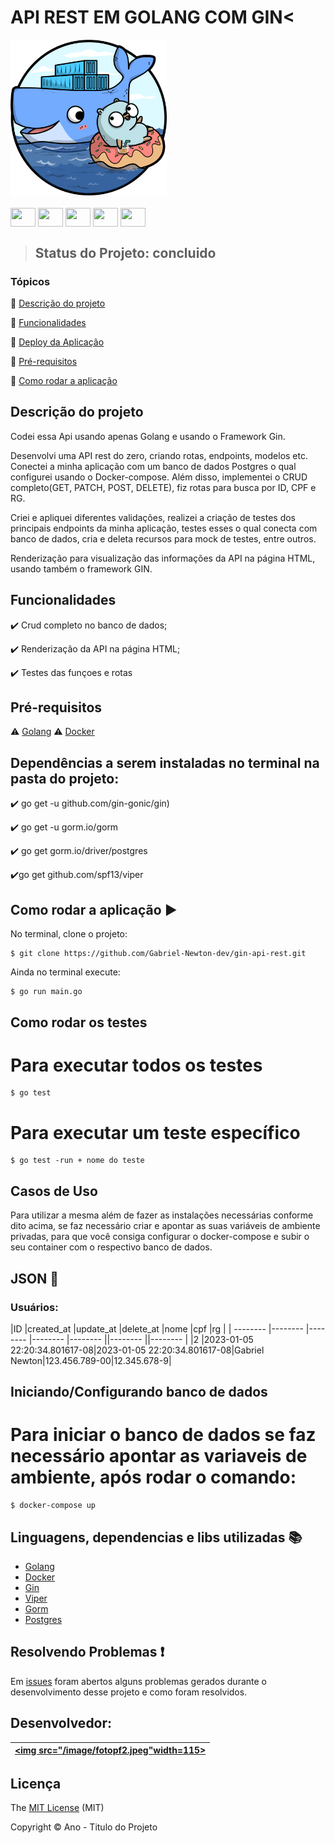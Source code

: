<h1>API REST EM GOLANG COM GIN<</h1> 

<img src="/image/golang e docker.png" width=250px>

</div>
<div style="display: inline_block"><br>
  <img align="center" height="30" width="40" img src="https://cdn.jsdelivr.net/gh/devicons/devicon/icons/go/go-original-wordmark.svg" />
  <img align="center" height="30" width="40" img src="https://cdn.jsdelivr.net/gh/devicons/devicon/icons/html5/html5-original.svg" />
  <img align="center" height="30" width="40" img src="https://cdn.jsdelivr.net/gh/devicons/devicon/icons/css3/css3-original.svg" />
  <img align="center" height="30" width="40" img src="https://cdn.jsdelivr.net/gh/devicons/devicon/icons/docker/docker-original-wordmark.svg" />
  <img align="center" height="30" width="40" img src="https://cdn.jsdelivr.net/gh/devicons/devicon/icons/mysql/mysql-original-wordmark.svg" />
</div>

> <p><h2>Status do Projeto: concluido</h2></p>

### Tópicos 

:small_blue_diamond: [Descrição do projeto](#descrição-do-projeto)

:small_blue_diamond: [Funcionalidades](#funcionalidades)

:small_blue_diamond: [Deploy da Aplicação](#deploy-da-aplicação-dash)

:small_blue_diamond: [Pré-requisitos](#pré-requisitos)

:small_blue_diamond: [Como rodar a aplicação](#como-rodar-a-aplicação-arrow_forward)


## Descrição do projeto 

<p align="justify">
  Codei essa Api usando apenas Golang e usando o Framework Gin. 

Desenvolvi uma API rest do zero, criando rotas, endpoints, modelos etc. Conectei a minha aplicação com um banco de dados Postgres o qual configurei  usando o Docker-compose. Além disso, implementei o CRUD completo(GET, PATCH, POST, DELETE), fiz rotas para busca por ID, CPF e RG.

Criei e apliquei diferentes validações, realizei a criação de testes dos principais endpoints da minha aplicação, testes esses o qual conecta com banco de dados, cria e deleta recursos para mock de testes, entre outros.

Renderização para visualização das informações da API na página HTML, usando também o framework GIN.
</p>

## Funcionalidades

:heavy_check_mark: Crud completo no banco de dados; 

:heavy_check_mark: Renderização da API na página HTML;

:heavy_check_mark: Testes das funçoes e rotas 

## Pré-requisitos

:warning: [Golang](https://go.dev/dl/)
:warning: [Docker](https://www.docker.com/products/docker-desktop/)

## Dependências a serem instaladas no terminal na pasta do projeto:

:heavy_check_mark: go get -u github.com/gin-gonic/gin)

:heavy_check_mark: go get -u gorm.io/gorm

:heavy_check_mark: go get gorm.io/driver/postgres 

:heavy_check_mark:go get github.com/spf13/viper


## Como rodar a aplicação :arrow_forward:

No terminal, clone o projeto: 

```
$ git clone https://github.com/Gabriel-Newton-dev/gin-api-rest.git
```
Ainda no terminal execute:

```
$ go run main.go
```

## Como rodar os testes

# Para executar todos os testes 
```
$ go test 
```
# Para executar um teste específico

````
$ go test -run + nome do teste
````

## Casos de Uso

Para utilizar a mesma além de fazer as instalações necessárias conforme dito acima, se faz necessário criar e apontar as suas variáveis de ambiente privadas, para que você consiga configurar o docker-compose e subir o seu container com o respectivo banco de dados. 

## JSON :floppy_disk:

### Usuários: 

|ID |created_at |update_at |delete_at |nome |cpf |rg |
| -------- |-------- |-------- |-------- |-------- ||-------- ||-------- |
|2 |2023-01-05 22:20:34.801617-08|2023-01-05 22:20:34.801617-08|Gabriel Newton|123.456.789-00|12.345.678-9|

## Iniciando/Configurando banco de dados

# Para iniciar o banco de dados se faz necessário apontar as variaveis de ambiente, após rodar o comando:

```
$ docker-compose up
```

## Linguagens, dependencias e libs utilizadas :books:

- [Golang](https://go.dev/dl/)
- [Docker](https://www.docker.com/products/docker-desktop/)
- [Gin](https://github.com/gin-gonic/gin)
- [Viper](https://github.com/spf13/viper)
- [Gorm](https://gorm.io/)
- [Postgres](https://www.postgresql.org/download/)

## Resolvendo Problemas :exclamation:

Em [issues](https://github.com/Gabriel-Newton-dev/gin-api-rest/issues) foram abertos alguns problemas gerados durante o desenvolvimento desse projeto e como foram resolvidos. 

## Desenvolvedor:

| [<img src="/image/fotopf2.jpeg"width=115><br>](https://github.com/Gabriel-Newton-dev) |
| :---: |

## Licença 

The [MIT License]() (MIT)

Copyright :copyright: Ano - Titulo do Projeto
